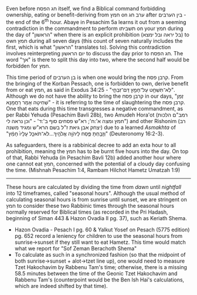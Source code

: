 Even before חג הפסח itself, we find a Biblical command forbidding ownership, eating or benefit-deriving from חמץ on ערב חג after בין הערבים - the end of the 6<sup>th</sup> hour. Abaye in Pesachim 5a learns it out from a seeming contradiction in the commandment to perform תשביתו on your חמץ during the day of "הראשון" when there is an explicit prohibition (בל יראה ובל ימצא) to own חמץ during all seven days (this count of seven naturally includes the first, which is what "הראשון" translates to). Solving this contradiction involves reinterpreting יום הראשון to discuss the day prior to חג הפסח. The word "אך" is there to split this day into two, where the second half would be forbidden for חמץ.

This time period of בן הערבים is when one would bring the קרבן פסח. From the bringing of the Korban Pessach, one is forbidden to own, derive benefit from or eat חמץ, as said in Exodus 34:25 - "לֹֽא־תִשְׁחַ֥ט עַל־חָמֵ֖ץ דַּם־זִבְחִ֑י". Although we do not have the ability to bring the קרבן פסח in our days, "זְמַן שְׁחִיטָה אָמַר רַחֲמָנָא" - it is referring to the time of slaughtering the קרבן פסח. One that eats during this time transgresses a negative commandment, as per Rabbi Yehuda (Pesachim Bavli 28b), two Amudeh Hora'ot (רמב"ם הלכות חמץ ומצה א':ח'; רא"ש פסחים סוף ב':ד' - "וכן נראה לי") and other Rishonim (רב יצחק אבן גיאת ז"ל בשם הרא"ש ומגיד משנה) due to a learned *Asmakhta* of "וְזָבַ֥חְתָּ פֶּ֛סַח לַיהֹוָ֥ה אֱלֹהֶ֖יךָ...לֹא־תֹאכַ֤ל עָלָיו֙ חָמֵ֔ץ" (Deuteronomy 16:2-3).

As safeguarders, there is a rabbinical decree to add an exta hour to all prohibition, meaning the חמץ has to be burnt five hours into the day. On top of that, Rabbi Yehuda (in Pesachim Bavli 12b) added another hour where one cannot eat חמץ, concerned with the potential of a cloudy day confusing the time. (Mishnah Pesachim 1:4, Rambam Hilchot Hametz Umatzah 1:9)

---

These hours are calculated by dividing the time from *dawn* until *nightfall* into 12 timeframes, called "seasonal hours". Although the usual method of calculating seasonal hours is from sunrise until sunset, we are stringent on חמץ to consider these two Rabbinic times through the seasonal hours normally reserved for Biblical times (as recorded in the Pri Hadash, beginning of Siman 443 & Hazon Ovadia II pg. 37), such as Keriath Shema.
- Hazon Ovadia - Pesach I pg. 60 & Yalkut Yosef on Pesach (5775 edition) pg. 652 record a leniency for children to use the seasonal hours from sunrise->sunset if they still want to eat Hametz. This time would match what we report for "Sof Zeman Berachoth Shema"
- To calculate as such in a synchronized fashion (so that the midpoint of both sunrise->sunset + alot->tzet line up), one would need to measure Tzet Hakochavim by Rabbenu Tam's time; otherwise, there is a missing 58.5 minutes between the time of the Geonic Tzet Hakochavim and Rabbenu Tam's (counterpoint would be the Ben Ish Hai's calculations, which are indeed shifted by that time).